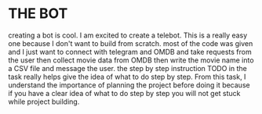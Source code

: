 # THE BOT

creating a bot is cool. I am excited to create a telebot. This is a really easy one because I don't want to build from scratch. most of the code was given and I just want to connect with telegram and OMDB and take requests from the user then collect movie data from OMDB  then write the movie name into a CSV file and message the user. the step by step instruction TODO in the task really helps give the idea of what to do step by step. From this task, I understand the importance of planning the project before doing it because if you have a clear idea of what to do step by step you will not get stuck while project building.

